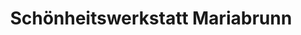 ---
title: "Schönheitswerkstatt Mariabrunn"
url: /eriskirch/schoenheitswerkstatt-mariabrunn/
shop: Kosmetik
---